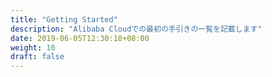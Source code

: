 ```yaml
---
title: "Getting Started"
description: "Alibaba Cloudでの最初の手引きの一覧を記載します"
date: 2019-06-05T12:30:18+08:00
weight: 10
draft: false
---
```

<!-- descriptionがコンテンツの前に表示されます -->

<!-- コンテンツを書くときはこの下に記載ください -->



<!-- 配下タイトル一覧がコンテンツの後に表示されます -->
